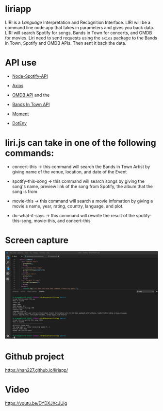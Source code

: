 # liriapp

LIRI is a _Language_ Interpretation and Recognition Interface. LIRI will be a command line node app that takes in parameters and gives you back data. LIRI will search Spotify for songs, Bands in Town for concerts, and OMDB for movies. Liri need to send requests using the `axios` package to the Bands in Town, Spotify and OMDB APIs. Then sent it back the data.

# API use

   * [Node-Spotify-API](https://www.npmjs.com/package/node-spotify-api)

   * [Axios](https://www.npmjs.com/package/axios)

   * [OMDB API](http://www.omdbapi.com) and the 
   
   * [Bands In Town API](http://www.artists.bandsintown.com/bandsintown-api)

   * [Moment](https://www.npmjs.com/package/moment)

   * [DotEnv](https://www.npmjs.com/package/dotenv)
   
# liri.js can take in one of the following commands:

   * concert-this -> this command will search the Bands in Town Artist by giving name of the venue, location, and date of the Event 

   * spotify-this-song -> this command will search songs by giving the song's name, preview link of the song from Spotify, the album that the song is from

   * movie-this -> this command will search a movie infomation by giving a movie's name, year, rating, country, language, and plot. 

   * do-what-it-says -> this command will rewrite the result of the spotify-this-song, movie-this, and concert-this 
   
# Screen capture
<img src = "./img/liriapp.png">
 
# Github project

https://nan227.github.io/liriapp/

# Video

https://youtu.be/DYDXJXcJUig

